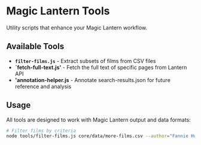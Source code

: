 # Magic Lantern Tools

Utility scripts that enhance your Magic Lantern workflow.

## Available Tools

- **`filter-films.js`** - Extract subsets of films from CSV files
- **`fetch-full-text.js'** - Fetch the full text of specific pages from Lantern API
- **'annotation-helper.js** - Annotate search-results.json for future reference and analysis

## Usage

All tools are designed to work with Magic Lantern output and data formats:

```bash
# Filter films by criteria
node tools/filter-films.js core/data/more-films.csv --author="Fannie Hurst" --output="fannie-hurst-films.csv"
